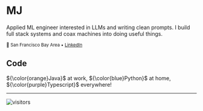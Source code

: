 # MJ

Applied ML engineer interested in LLMs and writing clean prompts. I build full stack systems and coax machines into doing useful things.

<sub>📍 San Francisco Bay Area • [LinkedIn](https://linkedin.com/in/mjmoshiri)</sub>

## Code
${\color{orange}Java}$ at work, ${\color{blue}Python}$ at home, ${\color{purple}Typescript}$ everywhere!

---


<img src="https://visitor-badge.laobi.icu/badge?page_id=mjmoshiri.mjmoshiri" alt="visitors">
